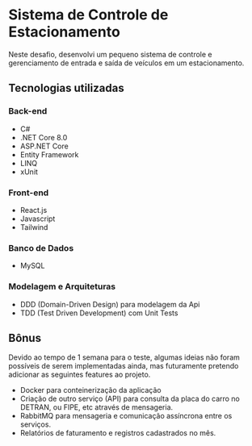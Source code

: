 # Sistema de Controle de Estacionamento

Neste desafio, desenvolvi um pequeno sistema de controle e gerenciamento de entrada e saída de veículos em um estacionamento.

## Tecnologias utilizadas

### Back-end
- C#
- .NET Core 8.0
- ASP.NET Core
- Entity Framework
- LINQ
- xUnit

### Front-end
- React.js
- Javascript
- Tailwind

### Banco de Dados
- MySQL

### Modelagem e Arquiteturas
- DDD (Domain-Driven Design) para modelagem da Api
- TDD (Test Driven Development) com Unit Tests

## Bônus

Devido ao tempo de 1 semana para o teste, algumas ideias não foram possíveis de serem implementadas ainda, mas futuramente pretendo adicionar as seguintes features ao projeto.

- Docker para conteinerização da aplicação
- Criação de outro serviço (API) para consulta da placa do carro no DETRAN, ou FIPE, etc através de mensageria.
- RabbitMQ para mensageria e comunicação assíncrona entre os serviços.
- Relatórios de faturamento e registros cadastrados no mês.